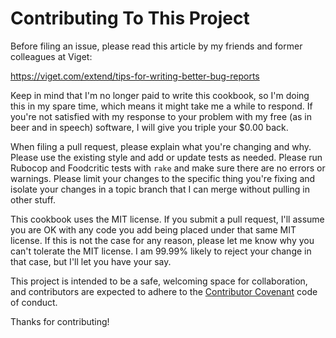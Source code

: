 # Contributing To This Project

Before filing an issue, please read this article by my friends and
former colleagues at Viget:

<https://viget.com/extend/tips-for-writing-better-bug-reports>

Keep in mind that I'm no longer paid to write this cookbook, so I'm doing this
in my spare time, which means it might take me a while to respond. If you're not
satisfied with my response to your problem with my free (as in beer and in
speech) software, I will give you triple your $0.00 back.

When filing a pull request, please explain what you're changing and why. Please
use the existing style and add or update tests as needed. Please run Rubocop
and Foodcritic tests with `rake` and make sure there are no errors or warnings.
Please limit your changes to the specific thing you're fixing and isolate your
changes in a topic branch that I can merge without pulling in other stuff.

This cookbook uses the MIT license. If you submit a pull request, I'll assume
you are OK with any code you add being placed under that same MIT license. If
this is not the case for any reason, please let me know why you can't tolerate
the MIT license. I am 99.99% likely to reject your change in that case, but I'll
let you have your say.

This project is intended to be a safe, welcoming space for collaboration, and
contributors are expected to adhere to the [Contributor
Covenant](http://contributor-covenant.org) code of conduct.

Thanks for contributing!
